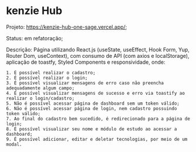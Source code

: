 # kenzie Hub

Projeto: https://kenzie-hub-one-sage.vercel.app/;

Status: em refatoração;

Descrição: Página utilizando React.js (useState, useEffect, Hook Form, Yup, Router Dom, useContext), com consumo de API (com axios e localStorage), aplicação de toastfy, Styled Components e responsividade, onde:

    1. É possível realizar o cadastro;
    2. É possível realizar o login;
    3. É possível visualizar mensagens de erro caso não preencha adequadamente algum campo;
    4. É possível visualizar mensagens de sucesso e erro via toastify ao realizar o login/cadastro;
    5. Não é possível acessar página de dashboard sem um token válido;
    6. Não é possível acessar página de login, nem cadastro possuindo token válido;
    7. Ao final do cadastro bem sucedido, é redirecionado para a página de login;
    8. É possível visualizar seu nome e módulo de estudo ao acessar a dashboard;
    9. É possível adicionar, editar e deletar tecnologias, por meio de um modal.